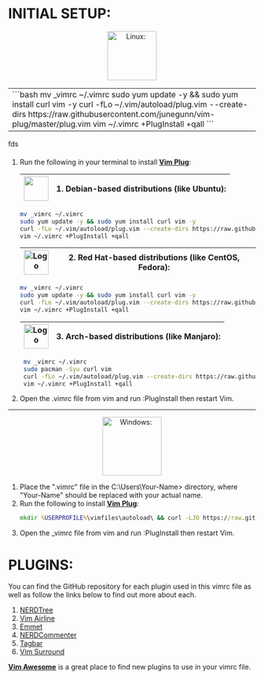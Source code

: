 # INITIAL SETUP:
<p align="center">
    <img src="https://i.extremetech.com/imagery/content-types/00ZTdioKuRFKHIEMNw8NtDb/hero-image.jpg"
    height="100" alt="Linux:  ">
</p>


<table>
<tr>
<td>
```bash
mv _vimrc ~/.vimrc
sudo yum update -y && sudo yum install curl vim -y
curl -fLo ~/.vim/autoload/plug.vim --create-dirs https://raw.githubusercontent.com/junegunn/vim-plug/master/plug.vim
vim ~/.vimrc +PlugInstall +qall
```
</td>
</tr>
</table>fds



1. Run the following in your terminal to install [**Vim Plug**](https://github.com/junegunn/vim-plug):

    | <img src="https://www.debian.org/logos/openlogo-100.jpg" width="50" > | **1. Debian-based distributions (like Ubuntu):** |
    | ----- | ------------------------------------------------ |
      ```bash
    mv _vimrc ~/.vimrc
    sudo yum update -y && sudo yum install curl vim -y
    curl -fLo ~/.vim/autoload/plug.vim --create-dirs https://raw.githubusercontent.com/junegunn/vim-plug/master/plug.vim
    vim ~/.vimrc +PlugInstall +qall
   ```
    | <img src="https://th.bing.com/th/id/OIP.yh48v_vbOPrS-TK5uDgnqAHaHa?w=147&h=180&c=7&r=0&o=5&pid=1.7" width="50" alt="Logo"> | **2. Red Hat-based distributions (like CentOS, Fedora):** |
    | ----- | --------------------------------------------------------- |
      ```bash
    mv _vimrc ~/.vimrc
    sudo yum update -y && sudo yum install curl vim -y
    curl -fLo ~/.vim/autoload/plug.vim --create-dirs https://raw.githubusercontent.com/junegunn/vim-plug/master/plug.vim
    vim ~/.vimrc +PlugInstall +qall
   ```
    | <img src="https://th.bing.com/th/id/OIP.NVSHDT8c6NPhGojHQ4TkpgAAAA?rs=1&pid=ImgDetMain" width="50" alt="Logo"> | **3. Arch-based distributions (like Manjaro):** |
    | ----- | ----------------------------------------------- |      
   ```bash
    mv _vimrc ~/.vimrc
    sudo pacman -Syu curl vim
    curl -fLo ~/.vim/autoload/plug.vim --create-dirs https://raw.githubusercontent.com/junegunn/vim-plug/master/plug.vim
    vim ~/.vimrc +PlugInstall +qall
   ```
3. Open the .vimrc file from vim and run :PlugInstall then restart Vim.

***
   
<p align="center">
    <img src="https://www.roulette.ag/wp-content/uploads/2015/01/windows.jpg"
        height="120" alt="Windows:  ">
</p>

1. Place the ".vimrc" file in the C:\Users\Your-Name> directory, where "Your-Name" should be replaced with your actual name.  
2. Run the following to install [**Vim Plug**](https://github.com/junegunn/vim-plug):  
   ```cmd
   mkdir %USERPROFILE%\vimfiles\autoload\ && curl -LJO https://raw.githubusercontent.com/junegunn/vim-plug/master/plug.vim && move plug.vim %USERPROFILE%\vimfiles\autoload\
   ```  
3. Open the _vimrc file from vim and run :PlugInstall then restart Vim.  
  
# PLUGINS:  
You can find the GitHub repository for each plugin used in this vimrc file as well as follow the links below to find out more about each.  
1. [NERDTree](https://github.com/preservim/nerdtree)  
2. [Vim Airline](https://github.com/vim-airline/vim-airline)  
3. [Emmet](https://github.com/mattn/emmet-vim)  
4. [NERDCommenter](https://github.com/preservim/nerdcommenter)  
5. [Tagbar](https://github.com/preservim/tagbar)  
6. [Vim Surround](https://github.com/tpope/vim-surround)
  
[**Vim Awesome**](https://vimawesome.com/) is a great place to find new plugins to use in your vimrc file.  
